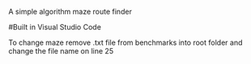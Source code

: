 A simple algorithm maze route finder

#Built in Visual Studio Code

To change maze remove .txt file from benchmarks into root folder and change the file name on line 25
